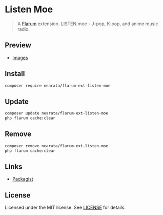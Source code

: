 # Listen Moe

> A [Flarum](http://flarum.org) extension. LISTEN.moe - J-pop, K-pop, and anime music radio.

## Preview

- [Images](https://imgur.com/a/gvqovxU)

## Install

```sh
composer require nearata/flarum-ext-listen-moe
```

## Update

```sh
composer update nearata/flarum-ext-listen-moe
php flarum cache:clear
```

## Remove

```sh
composer remove nearata/flarum-ext-listen-moe
php flarum cache:clear
```

## Links

- [Packagist](https://packagist.org/packages/nearata/flarum-ext-listen-moe)

## License

Licensed under the MIT license. See [LICENSE](LICENSE) for details.
